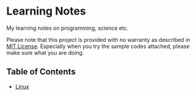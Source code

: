 # Learning Notes

My learning notes on programming, science etc.

Please note that this project is provided with no warranty as described in [MIT License](LICENSE).
Especially when you try the sample codes attached, please make sure what you are doing. 

## Table of Contents

- [Linux](Linux.md)
